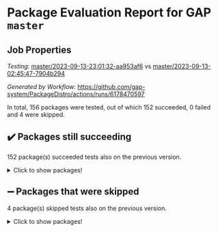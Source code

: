 # Package Evaluation Report for GAP `master`

## Job Properties

*Testing:* [master/2023-09-13-23:01:32-aa953af6](https://github.com/gap-system/PackageDistro/blob/data/reports/master/2023-09-13-23:01:32-aa953af6) vs [master/2023-09-13-02:45:47-7904b294](https://github.com/gap-system/PackageDistro/blob/data/reports/master/2023-09-13-02:45:47-7904b294)

*Generated by Workflow:* https://github.com/gap-system/PackageDistro/actions/runs/6178470597

In total, 156 packages were tested, out of which 152 succeeded, 0 failed and 4 were skipped.

## :heavy_check_mark: Packages still succeeding

152 package(s) succeeded tests also on the previous version.
<details><summary>Click to show packages!</summary>

- 4ti2interface 2023.02-04 [(success)](https://github.com/gap-system/PackageDistro/actions/runs/6178470597/job/16772152401)
- ace 5.6.2 [(success)](https://github.com/gap-system/PackageDistro/actions/runs/6178470597/job/16772152513)
- aclib 1.3.2 [(success)](https://github.com/gap-system/PackageDistro/actions/runs/6178470597/job/16772152637)
- agt 0.3.1 [(success)](https://github.com/gap-system/PackageDistro/actions/runs/6178470597/job/16772152753)
- alnuth 3.2.1 [(success)](https://github.com/gap-system/PackageDistro/actions/runs/6178470597/job/16772152841)
- anupq 3.3.0 [(success)](https://github.com/gap-system/PackageDistro/actions/runs/6178470597/job/16772152942)
- atlasrep 2.1.7 [(success)](https://github.com/gap-system/PackageDistro/actions/runs/6178470597/job/16772153059)
- autodoc 2023.06.19 [(success)](https://github.com/gap-system/PackageDistro/actions/runs/6178470597/job/16772153175)
- automata 1.15 [(success)](https://github.com/gap-system/PackageDistro/actions/runs/6178470597/job/16772153269)
- automgrp 1.3.2 [(success)](https://github.com/gap-system/PackageDistro/actions/runs/6178470597/job/16772153381)
- autpgrp 1.11 [(success)](https://github.com/gap-system/PackageDistro/actions/runs/6178470597/job/16772153476)
- cap 2023.09-02 [(success)](https://github.com/gap-system/PackageDistro/actions/runs/6178470597/job/16772153598)
- caratinterface 2.3.5 [(success)](https://github.com/gap-system/PackageDistro/actions/runs/6178470597/job/16772153709)
- cddinterface 2022.11.01 [(success)](https://github.com/gap-system/PackageDistro/actions/runs/6178470597/job/16772153803)
- circle 1.6.6 [(success)](https://github.com/gap-system/PackageDistro/actions/runs/6178470597/job/16772153917)
- classicpres 1.22 [(success)](https://github.com/gap-system/PackageDistro/actions/runs/6178470597/job/16772154067)
- cohomolo 1.6.11 [(success)](https://github.com/gap-system/PackageDistro/actions/runs/6178470597/job/16772154199)
- congruence 1.2.5 [(success)](https://github.com/gap-system/PackageDistro/actions/runs/6178470597/job/16772154307)
- corelg 1.56 [(success)](https://github.com/gap-system/PackageDistro/actions/runs/6178470597/job/16772154434)
- crime 1.6 [(success)](https://github.com/gap-system/PackageDistro/actions/runs/6178470597/job/16772154551)
- crisp 1.4.6 [(success)](https://github.com/gap-system/PackageDistro/actions/runs/6178470597/job/16772154672)
- crypting 0.10.4 [(success)](https://github.com/gap-system/PackageDistro/actions/runs/6178470597/job/16772154758)
- cryst 4.1.26 [(success)](https://github.com/gap-system/PackageDistro/actions/runs/6178470597/job/16772154863)
- crystcat 1.1.10 [(success)](https://github.com/gap-system/PackageDistro/actions/runs/6178470597/job/16772154975)
- ctbllib 1.3.6 [(success)](https://github.com/gap-system/PackageDistro/actions/runs/6178470597/job/16772155078)
- cubefree 1.19 [(success)](https://github.com/gap-system/PackageDistro/actions/runs/6178470597/job/16772155193)
- curlinterface 2.3.2 [(success)](https://github.com/gap-system/PackageDistro/actions/runs/6178470597/job/16772155272)
- cvec 2.8.1 [(success)](https://github.com/gap-system/PackageDistro/actions/runs/6178470597/job/16772155390)
- datastructures 0.3.0 [(success)](https://github.com/gap-system/PackageDistro/actions/runs/6178470597/job/16772155492)
- deepthought 1.0.6 [(success)](https://github.com/gap-system/PackageDistro/actions/runs/6178470597/job/16772155608)
- design 1.8 [(success)](https://github.com/gap-system/PackageDistro/actions/runs/6178470597/job/16772155724)
- difsets 2.3.1 [(success)](https://github.com/gap-system/PackageDistro/actions/runs/6178470597/job/16772155867)
- digraphs 1.6.3 [(success)](https://github.com/gap-system/PackageDistro/actions/runs/6178470597/job/16772155976)
- edim 1.3.7 [(success)](https://github.com/gap-system/PackageDistro/actions/runs/6178470597/job/16772156147)
- example 4.3.4 [(success)](https://github.com/gap-system/PackageDistro/actions/runs/6178470597/job/16772156255)
- examplesforhomalg 2023.08-02 [(success)](https://github.com/gap-system/PackageDistro/actions/runs/6178470597/job/16772156359)
- factint 1.6.3 [(success)](https://github.com/gap-system/PackageDistro/actions/runs/6178470597/job/16772156481)
- ferret 1.0.9 [(success)](https://github.com/gap-system/PackageDistro/actions/runs/6178470597/job/16772156608)
- fga 1.5.0 [(success)](https://github.com/gap-system/PackageDistro/actions/runs/6178470597/job/16772156719)
- fining 1.5.6 [(success)](https://github.com/gap-system/PackageDistro/actions/runs/6178470597/job/16772156816)
- float 1.0.3 [(success)](https://github.com/gap-system/PackageDistro/actions/runs/6178470597/job/16772156910)
- format 1.4.3 [(success)](https://github.com/gap-system/PackageDistro/actions/runs/6178470597/job/16772157000)
- forms 1.2.9 [(success)](https://github.com/gap-system/PackageDistro/actions/runs/6178470597/job/16772157116)
- fplsa 1.2.6 [(success)](https://github.com/gap-system/PackageDistro/actions/runs/6178470597/job/16772157220)
- fr 2.4.12 [(success)](https://github.com/gap-system/PackageDistro/actions/runs/6178470597/job/16772157344)
- francy 2.0.3 [(success)](https://github.com/gap-system/PackageDistro/actions/runs/6178470597/job/16772157463)
- fwtree 1.3 [(success)](https://github.com/gap-system/PackageDistro/actions/runs/6178470597/job/16772157551)
- gapdoc 1.6.6 [(success)](https://github.com/gap-system/PackageDistro/actions/runs/6178470597/job/16772157654)
- gauss 2023.02-04 [(success)](https://github.com/gap-system/PackageDistro/actions/runs/6178470597/job/16772157771)
- gaussforhomalg 2023.08-01 [(success)](https://github.com/gap-system/PackageDistro/actions/runs/6178470597/job/16772157908)
- gbnp 1.0.5 [(success)](https://github.com/gap-system/PackageDistro/actions/runs/6178470597/job/16772158041)
- generalizedmorphismsforcap 2023.08-02 [(success)](https://github.com/gap-system/PackageDistro/actions/runs/6178470597/job/16772158190)
- genss 1.6.8 [(success)](https://github.com/gap-system/PackageDistro/actions/runs/6178470597/job/16772158320)
- gradedmodules 2023.08-01 [(success)](https://github.com/gap-system/PackageDistro/actions/runs/6178470597/job/16772158445)
- gradedringforhomalg 2023.08-01 [(success)](https://github.com/gap-system/PackageDistro/actions/runs/6178470597/job/16772158526)
- grape 4.9.0 [(success)](https://github.com/gap-system/PackageDistro/actions/runs/6178470597/job/16772158652)
- groupoids 1.73 [(success)](https://github.com/gap-system/PackageDistro/actions/runs/6178470597/job/16772158736)
- grpconst 2.6.4 [(success)](https://github.com/gap-system/PackageDistro/actions/runs/6178470597/job/16772158810)
- guarana 0.96.3 [(success)](https://github.com/gap-system/PackageDistro/actions/runs/6178470597/job/16772158902)
- guava 3.18 [(success)](https://github.com/gap-system/PackageDistro/actions/runs/6178470597/job/16772159018)
- hap 1.58 [(success)](https://github.com/gap-system/PackageDistro/actions/runs/6178470597/job/16772159143)
- hapcryst 0.1.15 [(success)](https://github.com/gap-system/PackageDistro/actions/runs/6178470597/job/16772159282)
- hecke 1.5.3 [(success)](https://github.com/gap-system/PackageDistro/actions/runs/6178470597/job/16772159400)
- help 3.5 [(success)](https://github.com/gap-system/PackageDistro/actions/runs/6178470597/job/16772159503)
- homalg 2023.08-02 [(success)](https://github.com/gap-system/PackageDistro/actions/runs/6178470597/job/16772159597)
- homalgtocas 2023.08-01 [(success)](https://github.com/gap-system/PackageDistro/actions/runs/6178470597/job/16772159713)
- idrel 2.45 [(success)](https://github.com/gap-system/PackageDistro/actions/runs/6178470597/job/16772159792)
- images 1.3.1 [(success)](https://github.com/gap-system/PackageDistro/actions/runs/6178470597/job/16772159918)
- intpic 0.3.0 [(success)](https://github.com/gap-system/PackageDistro/actions/runs/6178470597/job/16772160020)
- io 4.8.1 [(success)](https://github.com/gap-system/PackageDistro/actions/runs/6178470597/job/16772160112)
- io_forhomalg 2023.02-04 [(success)](https://github.com/gap-system/PackageDistro/actions/runs/6178470597/job/16772160200)
- irredsol 1.4.4 [(success)](https://github.com/gap-system/PackageDistro/actions/runs/6178470597/job/16772160296)
- json 2.1.1 [(success)](https://github.com/gap-system/PackageDistro/actions/runs/6178470597/job/16772160411)
- jupyterkernel 1.5.0 [(success)](https://github.com/gap-system/PackageDistro/actions/runs/6178470597/job/16772160537)
- jupyterviz 1.5.6 [(success)](https://github.com/gap-system/PackageDistro/actions/runs/6178470597/job/16772160645)
- kan 1.36 [(success)](https://github.com/gap-system/PackageDistro/actions/runs/6178470597/job/16772160761)
- kbmag 1.5.11 [(success)](https://github.com/gap-system/PackageDistro/actions/runs/6178470597/job/16772160852)
- laguna 3.9.6 [(success)](https://github.com/gap-system/PackageDistro/actions/runs/6178470597/job/16772160941)
- liealgdb 2.2.1 [(success)](https://github.com/gap-system/PackageDistro/actions/runs/6178470597/job/16772161007)
- liepring 2.8 [(success)](https://github.com/gap-system/PackageDistro/actions/runs/6178470597/job/16772161081)
- liering 2.4.2 [(success)](https://github.com/gap-system/PackageDistro/actions/runs/6178470597/job/16772161161)
- linearalgebraforcap 2023.08-08 [(success)](https://github.com/gap-system/PackageDistro/actions/runs/6178470597/job/16772161253)
- localizeringforhomalg 2023.08-02 [(success)](https://github.com/gap-system/PackageDistro/actions/runs/6178470597/job/16772161377)
- loops 3.4.3 [(success)](https://github.com/gap-system/PackageDistro/actions/runs/6178470597/job/16772161503)
- lpres 1.0.3 [(success)](https://github.com/gap-system/PackageDistro/actions/runs/6178470597/job/16772161627)
- majoranaalgebras 1.5.1 [(success)](https://github.com/gap-system/PackageDistro/actions/runs/6178470597/job/16772161708)
- mapclass 1.4.6 [(success)](https://github.com/gap-system/PackageDistro/actions/runs/6178470597/job/16772161807)
- matgrp 0.70 [(success)](https://github.com/gap-system/PackageDistro/actions/runs/6178470597/job/16772161895)
- matricesforhomalg 2023.08-02 [(success)](https://github.com/gap-system/PackageDistro/actions/runs/6178470597/job/16772161990)
- modisom 2.5.4 [(success)](https://github.com/gap-system/PackageDistro/actions/runs/6178470597/job/16772162075)
- modulepresentationsforcap 2023.09-01 [(success)](https://github.com/gap-system/PackageDistro/actions/runs/6178470597/job/16772162179)
- modules 2023.08-02 [(success)](https://github.com/gap-system/PackageDistro/actions/runs/6178470597/job/16772162273)
- monoidalcategories 2023.08-11 [(success)](https://github.com/gap-system/PackageDistro/actions/runs/6178470597/job/16772162347)
- nconvex 2022.09-01 [(success)](https://github.com/gap-system/PackageDistro/actions/runs/6178470597/job/16772162450)
- nilmat 1.4.2 [(success)](https://github.com/gap-system/PackageDistro/actions/runs/6178470597/job/16772162527)
- nock 1.5 [(success)](https://github.com/gap-system/PackageDistro/actions/runs/6178470597/job/16772162636)
- normalizinterface 1.3.6 [(success)](https://github.com/gap-system/PackageDistro/actions/runs/6178470597/job/16772162756)
- nq 2.5.10 [(success)](https://github.com/gap-system/PackageDistro/actions/runs/6178470597/job/16772162838)
- numericalsgps 1.3.1 [(success)](https://github.com/gap-system/PackageDistro/actions/runs/6178470597/job/16772162930)
- openmath 11.5.3 [(success)](https://github.com/gap-system/PackageDistro/actions/runs/6178470597/job/16772163047)
- orb 4.9.0 [(success)](https://github.com/gap-system/PackageDistro/actions/runs/6178470597/job/16772163159)
- packagemanager 1.4.1 [(success)](https://github.com/gap-system/PackageDistro/actions/runs/6178470597/job/16772163269)
- patternclass 2.4.3 [(success)](https://github.com/gap-system/PackageDistro/actions/runs/6178470597/job/16772163375)
- permut 2.0.4 [(success)](https://github.com/gap-system/PackageDistro/actions/runs/6178470597/job/16772163519)
- polenta 1.3.10 [(success)](https://github.com/gap-system/PackageDistro/actions/runs/6178470597/job/16772163640)
- polymaking 0.8.6 [(success)](https://github.com/gap-system/PackageDistro/actions/runs/6178470597/job/16772163752)
- primgrp 3.4.4 [(success)](https://github.com/gap-system/PackageDistro/actions/runs/6178470597/job/16772163871)
- profiling 2.5.4 [(success)](https://github.com/gap-system/PackageDistro/actions/runs/6178470597/job/16772163977)
- qpa 1.34 [(success)](https://github.com/gap-system/PackageDistro/actions/runs/6178470597/job/16772164091)
- quagroup 1.8.3 [(success)](https://github.com/gap-system/PackageDistro/actions/runs/6178470597/job/16772164218)
- radiroot 2.9 [(success)](https://github.com/gap-system/PackageDistro/actions/runs/6178470597/job/16772164323)
- rcwa 4.7.1 [(success)](https://github.com/gap-system/PackageDistro/actions/runs/6178470597/job/16772164430)
- rds 1.8 [(success)](https://github.com/gap-system/PackageDistro/actions/runs/6178470597/job/16772164523)
- recog 1.4.2 [(success)](https://github.com/gap-system/PackageDistro/actions/runs/6178470597/job/16772164689)
- repndecomp 1.3.0 [(success)](https://github.com/gap-system/PackageDistro/actions/runs/6178470597/job/16772164790)
- repsn 3.1.1 [(success)](https://github.com/gap-system/PackageDistro/actions/runs/6178470597/job/16772164928)
- resclasses 4.7.3 [(success)](https://github.com/gap-system/PackageDistro/actions/runs/6178470597/job/16772165034)
- ringsforhomalg 2023.08-02 [(success)](https://github.com/gap-system/PackageDistro/actions/runs/6178470597/job/16772165143)
- sco 2023.08-01 [(success)](https://github.com/gap-system/PackageDistro/actions/runs/6178470597/job/16772165247)
- scscp 2.4.1 [(success)](https://github.com/gap-system/PackageDistro/actions/runs/6178470597/job/16772165369)
- semigroups 5.2.1 [(success)](https://github.com/gap-system/PackageDistro/actions/runs/6178470597/job/16772165464)
- sglppow 2.3 [(success)](https://github.com/gap-system/PackageDistro/actions/runs/6178470597/job/16772165564)
- sgpviz 0.999.5 [(success)](https://github.com/gap-system/PackageDistro/actions/runs/6178470597/job/16772165669)
- simpcomp 2.1.14 [(success)](https://github.com/gap-system/PackageDistro/actions/runs/6178470597/job/16772165767)
- singular 2023.02.09 [(success)](https://github.com/gap-system/PackageDistro/actions/runs/6178470597/job/16772165859)
- sl2reps 1.1 [(success)](https://github.com/gap-system/PackageDistro/actions/runs/6178470597/job/16772166006)
- sla 1.5.3 [(success)](https://github.com/gap-system/PackageDistro/actions/runs/6178470597/job/16772166108)
- smallgrp 1.5.3 [(success)](https://github.com/gap-system/PackageDistro/actions/runs/6178470597/job/16772166231)
- smallsemi 0.6.13 [(success)](https://github.com/gap-system/PackageDistro/actions/runs/6178470597/job/16772166338)
- sonata 2.9.6 [(success)](https://github.com/gap-system/PackageDistro/actions/runs/6178470597/job/16772166466)
- sophus 1.27 [(success)](https://github.com/gap-system/PackageDistro/actions/runs/6178470597/job/16772166587)
- sotgrps 1.2 [(success)](https://github.com/gap-system/PackageDistro/actions/runs/6178470597/job/16772166695)
- spinsym 1.5.2 [(success)](https://github.com/gap-system/PackageDistro/actions/runs/6178470597/job/16772166792)
- standardff 1.0 [(success)](https://github.com/gap-system/PackageDistro/actions/runs/6178470597/job/16772166907)
- symbcompcc 1.3.2 [(success)](https://github.com/gap-system/PackageDistro/actions/runs/6178470597/job/16772166998)
- thelma 1.3 [(success)](https://github.com/gap-system/PackageDistro/actions/runs/6178470597/job/16772167097)
- tomlib 1.2.9 [(success)](https://github.com/gap-system/PackageDistro/actions/runs/6178470597/job/16772167204)
- toolsforhomalg 2023.07-01 [(success)](https://github.com/gap-system/PackageDistro/actions/runs/6178470597/job/16772167300)
- toric 1.9.5 [(success)](https://github.com/gap-system/PackageDistro/actions/runs/6178470597/job/16772167404)
- toricvarieties 2022.07.13 [(success)](https://github.com/gap-system/PackageDistro/actions/runs/6178470597/job/16772167518)
- transgrp 3.6.4 [(success)](https://github.com/gap-system/PackageDistro/actions/runs/6178470597/job/16772167616)
- ugaly 4.1.3 [(success)](https://github.com/gap-system/PackageDistro/actions/runs/6178470597/job/16772167749)
- unipot 1.5 [(success)](https://github.com/gap-system/PackageDistro/actions/runs/6178470597/job/16772167842)
- unitlib 4.2.0 [(success)](https://github.com/gap-system/PackageDistro/actions/runs/6178470597/job/16772167949)
- utils 0.84 [(success)](https://github.com/gap-system/PackageDistro/actions/runs/6178470597/job/16772168074)
- uuid 0.7 [(success)](https://github.com/gap-system/PackageDistro/actions/runs/6178470597/job/16772168174)
- walrus 0.9991 [(success)](https://github.com/gap-system/PackageDistro/actions/runs/6178470597/job/16772168277)
- wedderga 4.10.4 [(success)](https://github.com/gap-system/PackageDistro/actions/runs/6178470597/job/16772168389)
- xmod 2.91 [(success)](https://github.com/gap-system/PackageDistro/actions/runs/6178470597/job/16772168502)
- xmodalg 1.23 [(success)](https://github.com/gap-system/PackageDistro/actions/runs/6178470597/job/16772168616)
- yangbaxter 0.10.3 [(success)](https://github.com/gap-system/PackageDistro/actions/runs/6178470597/job/16772168763)
- zeromqinterface 0.14 [(success)](https://github.com/gap-system/PackageDistro/actions/runs/6178470597/job/16772168864)
</details>

## :heavy_minus_sign: Packages that were skipped

4 package(s) skipped tests also on the previous version.
<details><summary>Click to show packages!</summary>

- browse 1.8.21 [(skipped)](https://github.com/gap-system/PackageDistro/actions/runs/6178470597/job/16771757380)
- itc 1.5.1 [(skipped)](https://github.com/gap-system/PackageDistro/actions/runs/6178470597/job/16771757380)
- polycyclic 2.16 [(skipped)](https://github.com/gap-system/PackageDistro/actions/runs/6178470597/job/16771757380)
- xgap 4.31 [(skipped)](https://github.com/gap-system/PackageDistro/actions/runs/6178470597/job/16771757380)
</details>

